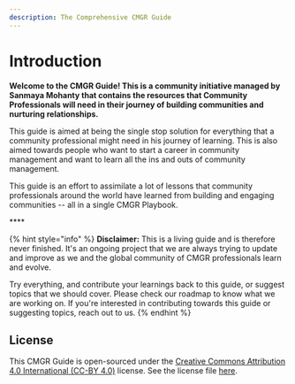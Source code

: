 ```yaml
---
description: The Comprehensive CMGR Guide
---
```


# Introduction

**Welcome to the  CMGR Guide! This is a community initiative managed by Sanmaya Mohanty that contains the resources that Community Professionals will need in their journey of building communities and nurturing relationships.** 

This guide is aimed at being the single stop solution for everything that a community professional might need in his journey of learning. This is also aimed towards people who want to start a career in community management and want to learn all the ins and outs of community management. 

This guide is an effort to assimilate a lot of lessons that community professionals around the world have learned from building and engaging communities -- all in a single CMGR Playbook.

\*\*\*\*

{% hint style="info" %}
**Disclaimer:** This is a living guide and is therefore never finished. It's an ongoing project that we are always trying to update and improve as we and the global community of CMGR professionals learn and evolve. 

Try everything, and contribute your learnings back to this guide, or suggest topics that we should cover. Please check our roadmap to know what we are working on. If you're interested in contributing towards this guide or suggesting topics, reach out to us.
{% endhint %}



## License

This CMGR Guide is open-sourced under the [Creative Commons Attribution 4.0 International \(CC-BY 4.0\)](https://creativecommons.org/licenses/by/4.0/) license. See the license file [here](https://github.com/sanmayamohanty/cmgr.page/blob/master/LICENSE.md).







